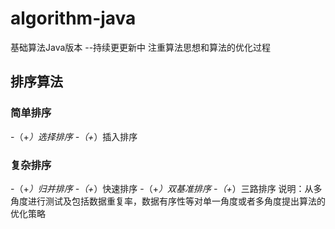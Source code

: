 # algorithm-java
基础算法Java版本 --持续更更新中
注重算法思想和算法的优化过程

## 排序算法
### 简单排序
-（+*）选择排序
-（+*）插入排序

### 复杂排序
-（+*）归并排序
-（+*）快速排序
-（+*）双基准排序
-（+*）三路排序
说明：从多角度进行测试及包括数据重复率，数据有序性等对单一角度或者多角度提出算法的优化策略
